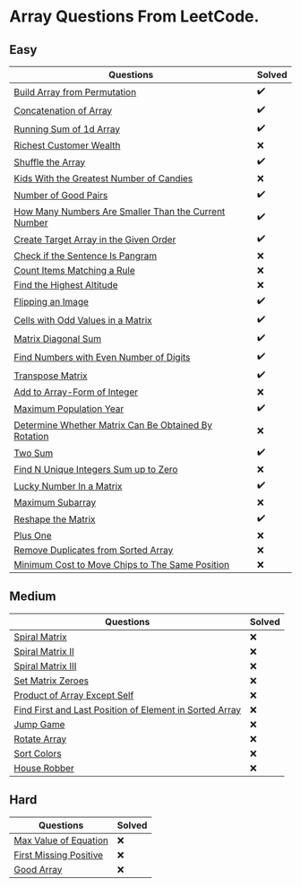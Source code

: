 
# Array Questions From LeetCode.

## Easy
|Questions | Solved |
|-------- | --------|
| [Build Array from Permutation](https://leetcode.com/problems/build-array-from-permutation/) | :heavy_check_mark: |
| [Concatenation of Array](https://leetcode.com/problems/concatenation-of-array/) | :heavy_check_mark: |
| [Running Sum of 1d Array](https://leetcode.com/problems/running-sum-of-1d-array/) | :heavy_check_mark: |
| [Richest Customer Wealth](https://leetcode.com/problems/richest-customer-wealth/) | :x: |
| [Shuffle the Array](https://leetcode.com/problems/shuffle-the-array/) | :heavy_check_mark: |
| [Kids With the Greatest Number of Candies](https://leetcode.com/problems/kids-with-the-greatest-number-of-candies/) | :x:  |
| [Number of Good Pairs](https://leetcode.com/problems/number-of-good-pairs/) | :heavy_check_mark: |
| [How Many Numbers Are Smaller Than the Current Number](https://leetcode.com/problems/how-many-numbers-are-smaller-than-the-current-number/) | :heavy_check_mark: |
| [Create Target Array in the Given Order](https://leetcode.com/problems/create-target-array-in-the-given-order/) | :heavy_check_mark: |
| [Check if the Sentence Is Pangram](https://leetcode.com/problems/check-if-the-sentence-is-pangram/) | :x: |
| [Count Items Matching a Rule](https://leetcode.com/problems/count-items-matching-a-rule/) | :x: |
| [Find the Highest Altitude](https://leetcode.com/problems/find-the-highest-altitude/) | :x: |
| [Flipping an Image](https://leetcode.com/problems/flipping-an-image/) | :heavy_check_mark: |
| [Cells with Odd Values in a Matrix](https://leetcode.com/problems/cells-with-odd-values-in-a-matrix/) | :heavy_check_mark: |
| [Matrix Diagonal Sum](https://leetcode.com/problems/matrix-diagonal-sum/) | :heavy_check_mark: |
| [Find Numbers with Even Number of Digits](https://leetcode.com/problems/find-numbers-with-even-number-of-digits/) | :heavy_check_mark: |
| [Transpose Matrix](https://leetcode.com/problems/transpose-matrix/) | :heavy_check_mark: |
| [Add to Array-Form of Integer](https://leetcode.com/problems/add-to-array-form-of-integer/) | :x: |
| [Maximum Population Year](https://leetcode.com/problems/maximum-population-year/) | :heavy_check_mark: |
| [Determine Whether Matrix Can Be Obtained By Rotation](https://leetcode.com/problems/determine-whether-matrix-can-be-obtained-by-rotation/) | :x: |
| [Two Sum](https://leetcode.com/problems/two-sum/) | :heavy_check_mark: |
| [Find N Unique Integers Sum up to Zero](https://leetcode.com/problems/find-n-unique-integers-sum-up-to-zero/) | :x: |
| [Lucky Number In a Matrix](https://leetcode.com/problems/lucky-numbers-in-a-matrix/) | :heavy_check_mark: |
| [Maximum Subarray](https://leetcode.com/problems/maximum-subarray/) | :x: |
| [Reshape the Matrix](https://leetcode.com/problems/reshape-the-matrix/) | :heavy_check_mark: |
| [Plus One](https://leetcode.com/problems/plus-one/) | :x: |
| [Remove Duplicates from Sorted Array](https://leetcode.com/problems/remove-duplicates-from-sorted-array/) | :x: |
| [Minimum Cost to Move Chips to The Same Position](https://leetcode.com/problems/minimum-cost-to-move-chips-to-the-same-position/) | :x: |


## Medium
|Questions | Solved |
| -------- | -------- |
[Spiral Matrix](https://leetcode.com/problems/spiral-matrix/) | :x:
[Spiral Matrix II](https://leetcode.com/problems/spiral-matrix-ii/) | :x:
[Spiral Matrix III](https://leetcode.com/problems/spiral-matrix-iii/) | :x:
[Set Matrix Zeroes](https://leetcode.com/problems/set-matrix-zeroes/) | :x:
[Product of Array Except Self](https://leetcode.com/problems/product-of-array-except-self/) | :x:
[Find First and Last Position of Element in Sorted Array](https://leetcode.com/problems/find-first-and-last-position-of-element-in-sorted-array/) | :x:
[Jump Game](https://leetcode.com/problems/jump-game/) | :x:
[Rotate Array](https://leetcode.com/problems/rotate-array/) | :x:
[Sort Colors](https://leetcode.com/problems/sort-colors/) | :x:
[House Robber](https://leetcode.com/problems/house-robber/) | :x:

## Hard
| Questions | Solved |
| --------- | -------- |
[Max Value of Equation](https://leetcode.com/problems/max-value-of-equation/) | :x:
[First Missing Positive](https://leetcode.com/problems/first-missing-positive/) | :x:
[Good Array](https://leetcode.com/problems/check-if-it-is-a-good-array/) | :x: